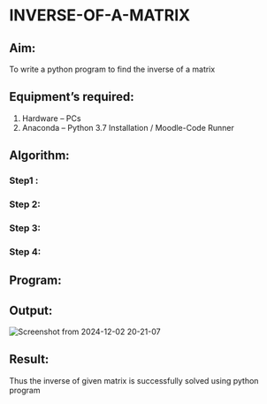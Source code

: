 # INVERSE-OF-A-MATRIX
## Aim:
To write a python program to find the inverse of a matrix
## Equipment’s required:
1. 	Hardware – PCs
2. 	Anaconda – Python 3.7 Installation / Moodle-Code Runner
## Algorithm:
### Step1 : 
### Step 2: 
### Step 3: 
### Step 4: 

## Program:
## Output:
![Screenshot from 2024-12-02 20-21-07](https://github.com/user-attachments/assets/29296687-d99c-4a6e-9ec6-f2bb091ef710)

## Result:
Thus the inverse of given matrix is successfully solved using python program

